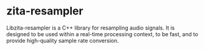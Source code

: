 # zita-resampler
Libzita-resampler is a C++ library for resampling audio signals. It is designed to be used within a real-time processing context, to be fast, and to provide high-quality sample rate conversion.
